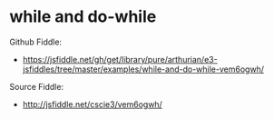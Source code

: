 # while and do-while

Github Fiddle:
- https://jsfiddle.net/gh/get/library/pure/arthurian/e3-jsfiddles/tree/master/examples/while-and-do-while-vem6ogwh/

Source Fiddle:
- http://jsfiddle.net/cscie3/vem6ogwh/

